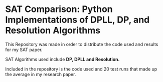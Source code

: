 # SAT Comparison: Python Implementations of DPLL, DP, and Resolution Algorithms



This Repository was made in order to distribute the code used and results for my SAT paper.

SAT Algorithms used include **DP, DPLL and Resolution.**

Included in the repository is the code used and 20 test runs that made up the average in my research paper.

